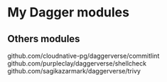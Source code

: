 # My Dagger modules

## Others modules

github.com/cloudnative-pg/daggerverse/commitlint
github.com/purpleclay/daggerverse/shellcheck
github.com/sagikazarmark/daggerverse/trivy
